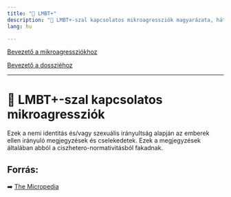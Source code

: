 ```yaml
---
title: "🚫 LMBT+"
description: "🚫 LMBT+-szal kapcsolatos mikroagressziók magyarázata, háttere, javaslatok."
lang: hu

---
```


<div class="floating-columns">

<div class="floating-bar">

[Bevezető a mikroagressziókhoz](/#/entry?id=mikroagressziok)

[Bevezető a dossziéhoz](/#/entry?id=lmbt)

<hr />


</div>

<div class="wiki-content">

# 🚫 LMBT+-szal kapcsolatos mikroagressziók

Ezek a nemi identitás és/vagy szexuális irányultság alapján az emberek ellen irányuló megjegyzések és cselekedetek. Ezek a megjegyzések általában abból a ciszhetero-normativitásból fakadnak.


## Forrás:

➡️ [The Micropedia](https://www.themicropedia.org/)

</div>